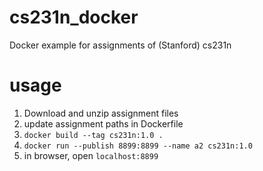 # cs231n_docker
Docker example for assignments of (Stanford) cs231n

# usage

1. Download and unzip assignment files
2. update assignment paths in Dockerfile
3. `docker build --tag cs231n:1.0 .`
4. `docker run --publish 8899:8899 --name a2 cs231n:1.0`
5. in browser, open `localhost:8899`

